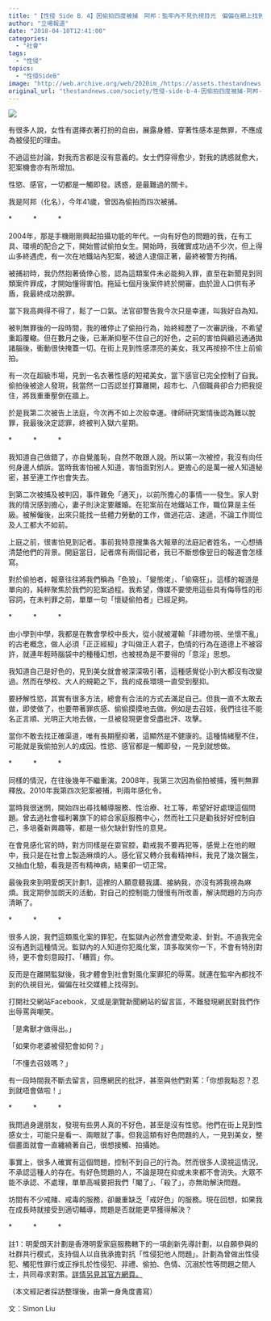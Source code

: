 ```yaml
---
title: "【性侵 Side B．4】因偷拍四度被捕　阿邦：監牢內不見仇視目光　偏偏在網上找到"
author: "立場報道"
date: "2018-04-10T12:41:00"
categories:
  - "社會"
tags:
  - "性侵"
topics:
  - "性侵SideB"
image: "http://web.archive.org/web/2020im_/https://assets.thestandnews.com/media/photos/sideb-08_K0V3B.png"
original_url: "thestandnews.com/society/性侵-side-b-4-因偷拍四度被捕-阿邦-監牢內不見仇視目光-偏偏在網上找到"
---
```

![](http://web.archive.org/web/2020im_/https://assets.thestandnews.com/media/photos/sideb-08_K0V3B.png)

有很多人說，女性有選擇衣著打扮的自由，展露身體、穿著性感本是無罪，不應成為被侵犯的理由。

不過這些討論，對我而言都是沒有意義的。女士們穿得愈少，對我的誘惑就愈大，犯案機會亦有所增加。

性慾、感官，一切都是一觸即發。誘惑，是最難過的關卡。

我是阿邦（化名），今年41歲，曾因為偷拍而四次被捕。

\*　　　\*　　　\*

2004年，那是手機剛剛興起拍攝功能的年代。一向有好色的問題的我，在有工具、環境的配合之下，開始嘗試偷拍女生。開始時，我確實成功過不少次，但上得山多終遇虎，有一次在地鐵站內犯案，被途人逮個正著，最終被警方拘捕。

被捕初時，我仍然抱著僥倖心態，認為這類案件未必能夠入罪，直至在新聞見到同類案件罪成，才開始懂得害怕。拖延七個月後案件終於開審，由於證人口供有矛盾，我最終成功脫罪。

當下我高興得不得了，鬆了一口氣。法官卻警告我今次只是幸運，叫我好自為知。

被判無罪後的一段時間，我的確停止了偷拍行為，始終經歷了一次審訊後，不希望重蹈覆轍。但在數月之後，已漸漸抑壓不住自己的好色，之前的害怕與顧忌通通拋諸腦後，衝動很快掩蓋一切。在街上見到性感漂亮的美女，我又再按捺不住上前偷拍。

有一次在超級市場，見到一名衣著性感的短裙美女，當下感官已完全控制了自我。偷拍後被途人發現，我當然一口否認並打算離開，超市七、八個職員卻合力把我捉住，將我重重壓倒在牆上。

於是我第二次被告上法庭，今次再不如上次般幸運。律師研究案情後認為難以脫罪，我最後決定認罪，終被判入獄六星期。

\*　　　\*　　　\*

我知道自己做錯了，亦自覺羞恥，自然不敢跟人說。所以第一次被控，我沒有向任何身邊人傾訴。當時我害怕被人知道，害怕面對別人。更擔心的是萬一被人知道秘密，甚至連工作也會失去。

到第二次被捕及被判囚，事件難免「通天」，以前所擔心的事情一一發生。家人對我的情況感到擔心，妻子則決定要離婚。在犯案前在地鐵站工作，職位算是主任級。被解僱後，出來只能找一些體力勞動的工作，做過花店、速遞，不論工作崗位及人工都大不如前。

上庭之前，很害怕見到記者。事前我特意搜集各大報章的法庭記者姓名，一心想搞清楚他們的背景。開庭當日，記者席有兩個記者，我已不斷想像翌日的報道會怎樣寫。

對於偷拍者，報章往往將我們稱為「色狼」、「變態佬」、「偷窺狂」。這樣的報道是單向的，純粹聚焦於我們的犯案過程。我希望，傳媒不要使用這些具有侮辱性的形容詞，在未判罪之前，單單一句「懷疑偷拍者」已經足夠。

\*　　　\*　　　\*

由小學到中學，我都是在教會學校中長大，從小就被灌輸「非禮勿視、坐懷不亂」的古老概念，做人必須「正正經經」才叫做正人君子，色情的行為在道德上不被容許，就連年輕時腦袋中的種種幻想，也被視為是不要得的「意淫」思想。

我知道自己是好色的，見到美女就會被深深吸引著，這種感覺從小到大都沒有改變過。然而在學校、大人的規範之下，我的成長環境一直受到壓抑。

要紓解性慾，其實有很多方法，總會有合法的方式去滿足自己。但我一直不太敢去做，即使做了，也要帶著罪疚感、偷偷摸摸地去做。例如是去召妓，我們往往不能名正言順、光明正大地去做，一旦被發現更會受盡批評、攻擊。

當你不敢去找正確渠道，唯有長期壓抑著，這顯然是不健康的。這種情緒壓不住，可能就是我偷拍別人的成因。性慾、感官都是一觸即發，一見到就想做。

\*　　　\*　　　\*

同樣的情況，在往後幾年不繼重演。2008年，我第三次因為偷拍被捕，獲判無罪釋放。2010年我第四次犯案被捕，判兩年感化令。

當時我很迷惘，開始四出尋找輔導服務、性治療、社工等，希望好好處理這個問題。曾去過社會福利署旗下的綜合家庭服務中心，然而社工只是勸我好好控制自己，多培養新興趣等，都是一些欠缺針對性的意見。

在會見感化官的時，對方同樣是在耍官腔，勸戒我不要再犯等，感覺上在他的眼中，我只是在社會上製造麻煩的人。感化官又轉介我看精神科，我見了幾次醫生，又抽血化驗，看我是否有精神病，結果卻一切正常。

最後我來到明愛朗天計劃1，這裡的人願意聽我講、接納我，亦沒有將我視為麻煩。我定期參加朗天的活動，對自己的控制能力慢慢有所改善，解決問題的方向亦清晰了。

\*　　　\*　　　\*

很多人說，我們這類風化案的罪犯，在監獄內必然會遭受欺淩、針對。不過我完全沒有遇到這種情況。監獄內的人知道你犯風化案，頂多取笑你一下，不會有特別對待，更不會刻意毆打、「糟質」你。

反而是在離開監獄後，我才體會到社會對風化案罪犯的辱罵。就連在監牢內都找不到的仇視目光，偏偏在社交媒體上找得到。

打開社交網站Facebook，又或是瀏覽新聞網站的留言區，不難發現網民對我們作出辱罵與嘲笑。

「是禽獸才做得出。」

「如果你老婆被侵犯會如何？」

「不懂去召妓嗎？」

有一段時間我不斷去留言，回應網民的批評，甚至與他們對罵：「你想我點忍？忍到就唔會做啦！」

\*　　　\*　　　\*

我問過身邊朋友，發現有些男人真的不好色，甚至是沒有性慾。他們在街上見到性感女士，可能只是看一、兩眼就了事。但我這類有好色問題的人，一見到美女，整個畫面就會一直纏繞著自己，很想接觸、拍攝她。

事實上，很多人確實有這個問題，控制不到自己的行為。然而很多人漠視這情況，不承認這種人的存在。有好色問題的人，不論是現在抑或未來都不會消失。大眾不能不承認、不處理，單單高喊要把我們「閹了」、「殺了」，亦無助解決問題。

坊間有不少戒賭、戒毒的服務，卻嚴重缺乏「戒好色」的服務。現在回想，如果我在成長時就接受到適切輔導，問題是否就能更早獲得解決？

\*　　　\*　　　\*

註1：明愛朗天計劃是香港明愛家庭服務轄下的一項創新先導計劃，以自願參與的社群共行模式，支持個人以自我承擔對抗「性侵犯他人問題」。計劃為曾做出性侵犯、觸犯性罪行或正掙扎於性侵犯、非禮、偷拍、色情、沉溺於性等問題之間人士，共同尋求對策。[詳情另見其官方網頁。](http://web.archive.org/web/20211229100358/http://www.dshcaritas.hk/public/about_us.aspx)

（本文經記者採訪整理後，由第一身角度書寫）

文：Simon Liu